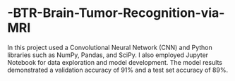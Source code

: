 # -BTR-Brain-Tumor-Recognition-via-MRI
In this project used a Convolutional Neural Network (CNN) and Python libraries such as NumPy, Pandas, and SciPy. I also employed Jupyter Notebook for data exploration and model development. The model results demonstrated a validation accuracy of 91% and a test set accuracy of 89%. 
